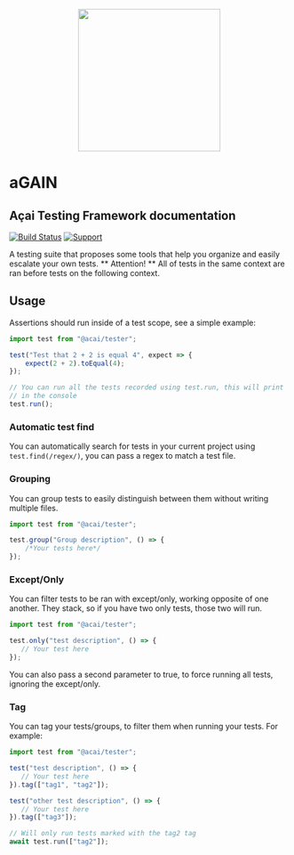 <p align="center"><img src="https://api.aposoftworks.com/storage/image/ehRdFIz6tqiERXID1SIXAeu0mmTBKLdixIXsNj9s.png" width="256"></p>

# aGAIN
## Açai Testing Framework documentation

[![Build Status](https://travis-ci.org/AcaiFramework/tester.svg?branch=production)](https://travis-ci.org/AcaiFramework/tester) [![Support](https://img.shields.io/badge/Patreon-Support-orange.svg?logo=Patreon)](https://www.patreon.com/rafaelcorrea)

A testing suite that proposes some tools that help you organize and easily escalate your own tests. 
** Attention! ** All of tests in the same context are ran before tests on the following context.

## Usage
Assertions should run inside of a test scope, see a simple example:
``` typescript
import test from "@acai/tester";

test("Test that 2 + 2 is equal 4", expect => {
	expect(2 + 2).toEqual(4);
});

// You can run all the tests recorded using test.run, this will print
// in the console
test.run();
```

### Automatic test find
You can automatically search for tests in your current project using `test.find(/regex/)`, you can pass a regex to match a test file.

### Grouping
You can group tests to easily distinguish between them without writing multiple files.
``` typescript
import test from "@acai/tester";

test.group("Group description", () => {
    /*Your tests here*/ 
});
```

### Except/Only
You can filter tests to be ran with except/only, working opposite of one another. They stack, so if you have two only tests, those two will run.
``` typescript
import test from "@acai/tester";

test.only("test description", () => {
   // Your test here 
});
```
You can also pass a second parameter to true, to force running all tests, ignoring the except/only.

### Tag
You can tag your tests/groups, to filter them when running your tests. For example:
``` typescript
import test from "@acai/tester";

test("test description", () => {
   // Your test here 
}).tag(["tag1", "tag2"]);

test("other test description", () => {
   // Your test here 
}).tag(["tag3"]);

// Will only run tests marked with the tag2 tag
await test.run(["tag2"]);
```
